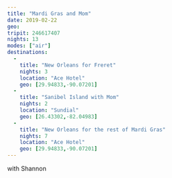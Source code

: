 ```yaml
---
title: "Mardi Gras and Mom"
date: 2019-02-22
geo: 
tripit: 246617407
nights: 13
modes: ["air"]
destinations:
  -
    title: "New Orleans for Freret"
    nights: 3
    location: "Ace Hotel"
    geo: [29.94833,-90.07201]
  -
    title: "Sanibel Island with Mom"
    nights: 2
    location: "Sundial"
    geo: [26.43302,-82.04983]
  -
    title: "New Orleans for the rest of Mardi Gras"
    nights: 7
    location: "Ace Hotel"
    geo: [29.94833,-90.07201]
---
```


with Shannon

